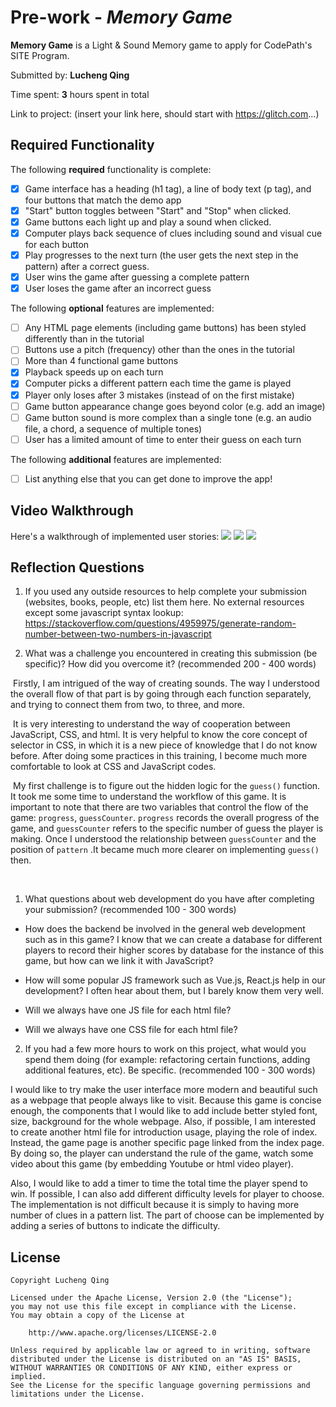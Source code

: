 # Pre-work - *Memory Game*

**Memory Game** is a Light & Sound Memory game to apply for CodePath's SITE Program. 

Submitted by: **Lucheng Qing**

Time spent: **3** hours spent in total

Link to project: (insert your link here, should start with https://glitch.com...)

## Required Functionality

The following **required** functionality is complete:

* [x] Game interface has a heading (h1 tag), a line of body text (p tag), and four buttons that match the demo app
* [x] "Start" button toggles between "Start" and "Stop" when clicked. 
* [x] Game buttons each light up and play a sound when clicked. 
* [x] Computer plays back sequence of clues including sound and visual cue for each button
* [x] Play progresses to the next turn (the user gets the next step in the pattern) after a correct guess. 
* [x] User wins the game after guessing a complete pattern
* [x] User loses the game after an incorrect guess

The following **optional** features are implemented:

* [ ] Any HTML page elements (including game buttons) has been styled differently than in the tutorial
* [ ] Buttons use a pitch (frequency) other than the ones in the tutorial
* [ ] More than 4 functional game buttons
* [x] Playback speeds up on each turn
* [x] Computer picks a different pattern each time the game is played
* [X] Player only loses after 3 mistakes (instead of on the first mistake)
* [ ] Game button appearance change goes beyond color (e.g. add an image)
* [ ] Game button sound is more complex than a single tone (e.g. an audio file, a chord, a sequence of multiple tones)
* [ ] User has a limited amount of time to enter their guess on each turn

The following **additional** features are implemented:

- [ ] List anything else that you can get done to improve the app!

## Video Walkthrough

Here's a walkthrough of implemented user stories:
<img src='https://github.com/q815101630/colorSoundGame/blob/main/1.gif' />
<img src='https://github.com/q815101630/colorSoundGame/blob/main/2.gif' />
<img src='https://github.com/q815101630/colorSoundGame/blob/main/3.gif' />


## Reflection Questions
1. If you used any outside resources to help complete your submission (websites, books, people, etc) list them here. 
No external resources except some javascript syntax lookup:
https://stackoverflow.com/questions/4959975/generate-random-number-between-two-numbers-in-javascript

2. What was a challenge you encountered in creating this submission (be specific)? How did you overcome it? (recommended 200 - 400 words) 

  ​    Firstly, I am intrigued of the way of creating sounds. The way I understood the overall flow of that part is by going through each function separately, and trying to connect them from two, to three, and more. 

  ​	It is very interesting to understand the way of cooperation between JavaScript, CSS, and html. It is very helpful to know the core concept of selector in CSS, in which it is a new piece of knowledge that I do not know before. After doing some practices in this training, I become much more comfortable to  look at CSS and JavaScript codes.

  ​	My first challenge is to figure out the hidden logic for the `guess()` function. It took me some time to understand the workflow of this game. It is important to note that there are two variables that control the flow of the game: `progress`, `guessCounter`. `progress` records the overall progress of the game, and `guessCounter` refers to the specific number of guess the player is making. Once I understood the relationship between `guessCounter` and the position of  `pattern` .It became much more clearer on implementing `guess()` then.

  ​     

1. What questions about web development do you have after completing your submission? (recommended 100 - 300 words) 

  * How does the backend be involved in the general web development such as in this game? I know that we can create a database for different players to record their higher scores by database for the instance of this game, but how can we link it with JavaScript? 

  * How will some popular JS framework such as Vue.js, React.js help in our development? I often hear about them, but I barely know them very well. 

  * Will we always have one JS file for each html file? 

  * Will we always have one CSS file for each html file? 

    

2. If you had a few more hours to work on this project, what would you spend them doing (for example: refactoring certain functions, adding additional features, etc). Be specific. (recommended 100 - 300 words) 

  I would like to try make the user interface more modern and beautiful such as a webpage that  people always like to visit.  Because this game is concise enough, the components that I would like to add include better styled font, size, background for the whole webpage. Also, if possible, I am interested to create another html file for introduction usage, playing the role of index. Instead, the game page is another specific page linked from the index page. By doing so, the player can understand the rule of the game,  watch some video about this game (by embedding Youtube or html video player). 

  Also, I would like to add a timer to time the total time the player spend to win. If possible, I can also add different difficulty levels for player to choose. The implementation is not difficult because it is simply to having more number of clues in a pattern list. The part of choose can be implemented by adding a series of buttons  to indicate the difficulty.     

## License

    Copyright Lucheng Qing
    
    Licensed under the Apache License, Version 2.0 (the "License");
    you may not use this file except in compliance with the License.
    You may obtain a copy of the License at
    
        http://www.apache.org/licenses/LICENSE-2.0
    
    Unless required by applicable law or agreed to in writing, software
    distributed under the License is distributed on an "AS IS" BASIS,
    WITHOUT WARRANTIES OR CONDITIONS OF ANY KIND, either express or implied.
    See the License for the specific language governing permissions and
    limitations under the License.
